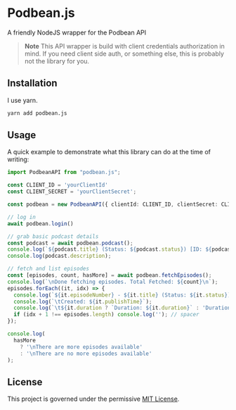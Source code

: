 # Podbean.js
A friendly NodeJS wrapper for the Podbean API

> **Note**
> This API wrapper is build with client credentials authorization in mind. If
> you need client side auth, or something else, this is probably not the library
> for you. 

## Installation
I use yarn.
```sh
yarn add podbean.js
```

## Usage
A quick example to demonstrate what this library can do at the time of writing:

```ts
import PodbeanAPI from "podbean.js";

const CLIENT_ID = 'yourClientId'
const CLIENT_SECRET = 'yourClientSecret';

const podbean = new PodbeanAPI({ clientId: CLIENT_ID, clientSecret: CLIENT_SECRET });

// log in
await podbean.login()

// grab basic podcast details
const podcast = await podbean.podcast();
console.log(`${podcast.title} (Status: ${podcast.status}) [ID: ${podcast.id}]`)
console.log(podcast.description);

// fetch and list episodes
const [episodes, count, hasMore] = await podbean.fetchEpisodes();
console.log(`\nDone fetching episodes. Total Fetched: ${count}\n`);
episodes.forEach((it, idx) => {
  console.log(`${it.episodeNumber} - ${it.title} (Status: ${it.status}) [ID: ${it.id}]`);
  console.log(`\tCreated: ${it.publishTime}`);
  console.log(`\t${it.duration ? `Duration: ${it.duration}` : 'Duration: 00:00 (No file)'}`);
  if (idx + 1 !== episodes.length) console.log(''); // spacer
});

console.log(
  hasMore 
    ? '\nThere are more episodes available'
    : '\nThere are no more episodes available'
);
```

## License
This project is governed under the permissive [MIT License](LICENSE).